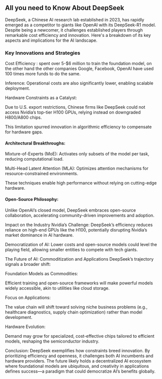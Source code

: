 ## All you need to Know About DeepSeek
DeepSeek, a Chinese AI research lab established in 2023, has rapidly emerged as a competitor to giants like OpenAI with its DeepSeek-R1 model. Despite being a newcomer, it challenges established players through remarkable cost efficiency and innovation. Here's a breakdown of its key aspects and implications for the AI landscape.

### Key Innovations and Strategies
Cost Efficiency : spent over 5-$6 million to train the foundation model, on the other hand the other companies Google, Facebook, OpenAI have used 100 times more funds to do the same.

Inference: Operational costs are also significantly lower, enabling scalable deployment.

Hardware Constraints as a Catalyst:

Due to U.S. export restrictions, Chinese firms like DeepSeek could not access Nvidia’s top-tier H100 GPUs, relying instead on downgraded H800/A800 chips.

This limitation spurred innovation in algorithmic efficiency to compensate for hardware gaps.

#### Architectural Breakthroughs:

Mixture-of-Experts (MoE): Activates only subsets of the model per task, reducing computational load.

Multi-Head Latent Attention (MLA): Optimizes attention mechanisms for resource-constrained environments.

These techniques enable high performance without relying on cutting-edge hardware.

#### Open-Source Philosophy:

Unlike OpenAI’s closed model, DeepSeek embraces open-source collaboration, accelerating community-driven improvements and adoption.

Impact on the Industry
Nvidia’s Challenge: DeepSeek’s efficiency reduces reliance on high-end GPUs like the H100, potentially disrupting Nvidia’s market dominance in AI hardware.

Democratization of AI: Lower costs and open-source models could level the playing field, allowing smaller entities to compete with tech giants.

The Future of AI: Commoditization and Applications
DeepSeek’s trajectory signals a broader shift:

Foundation Models as Commodities:

Efficient training and open-source frameworks will make powerful models widely accessible, akin to utilities like cloud storage.

Focus on Applications:

The value chain will shift toward solving niche business problems (e.g., healthcare diagnostics, supply chain optimization) rather than model development.

Hardware Evolution:

Demand may grow for specialized, cost-effective chips tailored to efficient models, reshaping the semiconductor industry.

Conclusion: DeepSeek exemplifies how constraints breed innovation. By prioritizing efficiency and openness, it challenges both AI incumbents and hardware providers. The future likely holds a decentralized AI ecosystem where foundational models are ubiquitous, and creativity in applications defines success—a paradigm that could democratize AI’s benefits globally.


